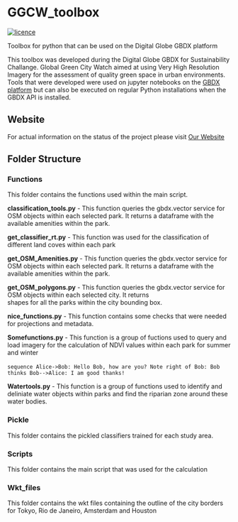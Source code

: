 # GGCW_toolbox
[![licence](https://img.shields.io/badge/Licence-GPL%203.0-green.svg)](https://github.com/krakchris/GGCW_GBDX_tools/blob/master/LICENSE)

Toolbox for python that can be used on the Digital Globe GBDX platform

This toolbox was developed during the Digital Globe GBDX for Sustainability Challange.
Global Green City Watch aimed at using Very High Resolution Imagery for the assessment of quality green space in urban environments.
Tools that were developed were used on jupyter notebooks on the [GBDX platform](https://notebooks.geobigdata.io) but can also be executed on regular Python installations when the GBDX API is installed.

## Website
For actual information on the status of the project please visit [Our Website](http://globalgreencitywatch.org)

## Folder Structure

### Functions
This folder contains the functions used within the main script.

**classification_tools.py**   -   This function queries the gbdx.vector service for OSM objects within each selected park. It returns a 
                              dataframe with the available amenities within the park.

**get_classifier_rt.py**      -   This function was used for the classification of different land coves within each park


**get_OSM_Amenities.py**      -   This function queries the gbdx.vector service for OSM objects within each selected park. It returns a 
                              dataframe with the available amenities within the park.

**get_OSM_polygons.py**       -   This function queries the gbdx.vector service for OSM objects within each selected city. It returns  
                              shapes for all the parks within the city bounding box.

**nice_functions.py**         -   This function contains some checks that were needed for projections and metadata.

**Somefunctions.py**          -   This function is a group of fuctions used to query and load imagery for the calculation of NDVI values within                               each park for summer and winter 




​```sequence
Alice->Bob: Hello Bob, how are you?
Note right of Bob: Bob thinks
Bob-->Alice: I am good thanks!
​```




**Watertools.py**             -    This function is a group of functions used to identify and deliniate water objects within parks and find the 
                               riparian zone around these water bodies.

### Pickle
This folder contains the pickled classifiers trained for each study area.

### Scripts
This folder contains the main script that was used for the calculation

### Wkt_files
This folder contains the wkt files containing the outline of the city borders for Tokyo, Rio de Janeiro, Amsterdam and Houston

